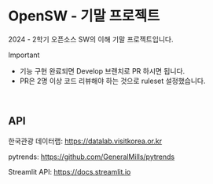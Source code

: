 # OpenSW - 기말 프로젝트

2024 - 2학기 오픈소스 SW의 이해 기말 프로젝트입니다.

> [!IMPORTANT]
>
> - 기능 구현 완료되면 Develop 브랜치로 PR 하시면 됩니다.
> - PR은 2명 이상 코드 리뷰해야 하는 것으로 ruleset 설정했습니다.

 &nbsp;

## API

한국관광 데이터랩: https://datalab.visitkorea.or.kr

pytrends: https://github.com/GeneralMills/pytrends

Streamlit API: https://docs.streamlit.io